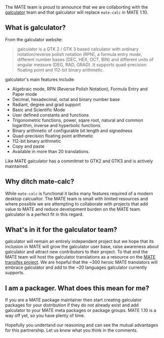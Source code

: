 <!-- 
.. link: http://galculator.sourceforge.net/
.. description: galculator is replacing mate-calc in MATE 1.10
.. tags: News
.. date: 2014/03/17 07:38:45
.. title: galculator is coming to MATE 1.10
.. slug: 2014-03-17-galculator-is-coming-to-mate
.. author: Martin Wimpress
-->

The MATE team is proud to announce that we are collaborting with the
[galculator](http://galculator.sourceforge.net/) team and that galculator
will replace `mate-calc` in MATE 1.10.

## What is galculator?

From the galculator website:

> galculator is a GTK 2 / GTK 3 based calculator with ordinary
notation/reverse polish notation (RPN), a formula entry mode,
different number bases (DEC, HEX, OCT, BIN) and different units of
angular measure (DEG, RAD, GRAD). It supports quad-precision
floating point and 112-bit binary arithmetic.

galculator's main features include:

  * Algebraic mode, RPN (Reverse Polish Notation), Formula Entry and Paper mode
  * Decimal, hexadecimal, octal and binary number base
  * Radiant, degree and grad support
  * Basic and Scientific Mode
  * User defined constants and functions
  * Trigonometric functions, power, sqare root, natural and common logarithm, inverse and hyperbolic functions
  * Binary arithmetic of configurable bit length and signedness
  * Quad-precision floating point arithmetic
  * 112-bit binary arithmetic
  * Copy and paste
  * Available in more than 20 translations.

Like MATE galculator has a commitmet to GTK2 and GTK3 and is actively
maintained.

## Why ditch mate-calc?

While `mate-calc` is functional it lacks many features required of a
modern desktop calcualtor. The MATE team is small with limited resources
and where possible we are attempting to collaborate with projects that
add value to MATE and reduce development burden on the MATE team.
galculator is a perfect fit in this regard.

## What's in it for the galculator team?

galculator will remain an entirely independent project but we hope that its 
inclusion in MATE will grow the galculator user base, raise awareness about 
galculator and attract new contributors to their project. To that end the 
MATE team will host the galculator translations as a resource on the
[MATE transifex project](https://www.transifex.com/organization/mate/dashboard/MATE).
We are hopeful that the ~300 heroic MATE translators will embrace galculator and
add to the ~20 languages galculator currently supports.

## I am a packager. What does this mean for me?

If you are a MATE package maintainer then start creating galculator
packages for your distribution if they do not already exist and add
galculator to your MATE meta packages or package groups. MATE 1.10 is a
way off yet, so you have plenty of time.

Hopefully you undertand our reasoning and can see the mutual advantages
for this partnership. Let us know what you think in the comments.
